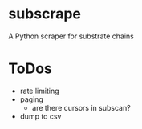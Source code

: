 # subscrape
A Python scraper for substrate chains

# ToDos

- rate limiting
- paging
  - are there cursors in subscan?
- dump to csv